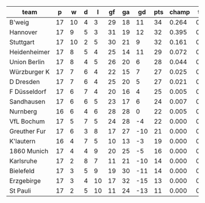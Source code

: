 |     team     | p  | w  | d | l  | gf | ga | gd  | pts | champ | top2  | top3  | top4  |  5-7  | bot4  | bot3  | bot2  |
|--------------|----|----|---|----|----|----|-----|-----|-------|-------|-------|-------|-------|-------|-------|-------|
| B'weig       | 17 | 10 | 4 |  3 | 29 | 18 |  11 |  34 | 0.264 | 0.501 | 0.666 | 0.792 | 0.172 | 0.000 | 0.000 | 0.000|
| Hannover     | 17 |  9 | 5 |  3 | 31 | 19 |  12 |  32 | 0.395 | 0.638 | 0.783 | 0.876 | 0.102 | 0.000 | 0.000 | 0.000|
| Stuttgart    | 17 | 10 | 2 |  5 | 30 | 21 |   9 |  32 | 0.161 | 0.350 | 0.531 | 0.675 | 0.247 | 0.000 | 0.000 | 0.000|
| Heidenheimer | 17 |  8 | 5 |  4 | 25 | 14 |  11 |  29 | 0.072 | 0.184 | 0.335 | 0.482 | 0.341 | 0.000 | 0.000 | 0.000|
| Union Berlin | 17 |  8 | 4 |  5 | 26 | 20 |   6 |  28 | 0.044 | 0.131 | 0.240 | 0.370 | 0.372 | 0.001 | 0.000 | 0.000|
| Würzburger K | 17 |  7 | 6 |  4 | 22 | 15 |   7 |  27 | 0.025 | 0.073 | 0.153 | 0.254 | 0.385 | 0.002 | 0.000 | 0.000|
| D Dresden    | 17 |  7 | 6 |  4 | 25 | 20 |   5 |  27 | 0.021 | 0.062 | 0.132 | 0.227 | 0.365 | 0.002 | 0.001 | 0.000|
| F Düsseldorf | 17 |  6 | 7 |  4 | 20 | 16 |   4 |  25 | 0.005 | 0.019 | 0.046 | 0.092 | 0.255 | 0.012 | 0.004 | 0.001|
| Sandhausen   | 17 |  6 | 6 |  5 | 23 | 17 |   6 |  24 | 0.007 | 0.026 | 0.064 | 0.125 | 0.316 | 0.008 | 0.002 | 0.000|
| Nurnberg     | 16 |  6 | 4 |  6 | 28 | 28 |   0 |  22 | 0.005 | 0.015 | 0.038 | 0.079 | 0.239 | 0.022 | 0.008 | 0.003|
| VfL Bochum   | 17 |  5 | 7 |  5 | 24 | 28 |  -4 |  22 | 0.000 | 0.002 | 0.008 | 0.018 | 0.093 | 0.082 | 0.034 | 0.010|
| Greuther Fur | 17 |  6 | 3 |  8 | 17 | 27 | -10 |  21 | 0.000 | 0.000 | 0.001 | 0.005 | 0.043 | 0.193 | 0.097 | 0.037|
| K'lautern    | 16 |  4 | 7 |  5 | 10 | 13 |  -3 |  19 | 0.000 | 0.001 | 0.003 | 0.006 | 0.047 | 0.165 | 0.074 | 0.030|
| 1860 Munich  | 17 |  4 | 4 |  9 | 20 | 25 |  -5 |  16 | 0.000 | 0.001 | 0.001 | 0.002 | 0.018 | 0.325 | 0.180 | 0.080|
| Karlsruhe    | 17 |  2 | 8 |  7 | 11 | 21 | -10 |  14 | 0.000 | 0.000 | 0.000 | 0.000 | 0.001 | 0.769 | 0.611 | 0.402|
| Bielefeld    | 17 |  3 | 5 |  9 | 19 | 30 | -11 |  14 | 0.000 | 0.000 | 0.000 | 0.000 | 0.002 | 0.699 | 0.512 | 0.315|
| Erzgebirge   | 17 |  3 | 4 | 10 | 17 | 32 | -15 |  13 | 0.000 | 0.000 | 0.000 | 0.000 | 0.001 | 0.824 | 0.683 | 0.484|
| St Pauli     | 17 |  2 | 5 | 10 | 11 | 24 | -13 |  11 | 0.000 | 0.000 | 0.000 | 0.000 | 0.000 | 0.895 | 0.795 | 0.637|

